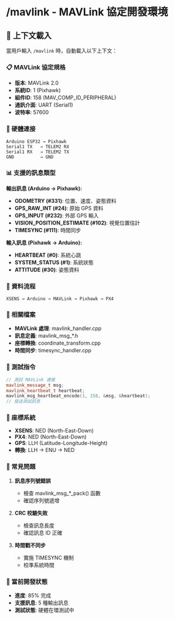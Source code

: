 # /mavlink - MAVLink 協定開發環境

## 🎯 上下文載入
當用戶輸入 `/mavlink` 時，自動載入以下上下文：

### 📋 MAVLink 協定規格
- **版本**: MAVLink 2.0
- **系統ID**: 1 (Pixhawk)
- **組件ID**: 158 (MAV_COMP_ID_PERIPHERAL)
- **通訊介面**: UART (Serial1)
- **波特率**: 57600

### 🔧 硬體連接
```
Arduino ESP32 → Pixhawk
Serial1 TX   → TELEM2 RX
Serial1 RX   → TELEM2 TX
GND          → GND
```

### 📊 支援的訊息類型
**輸出訊息 (Arduino → Pixhawk):**
- **ODOMETRY (#331)**: 位置、速度、姿態資料
- **GPS_RAW_INT (#24)**: 原始 GPS 資料
- **GPS_INPUT (#232)**: 外部 GPS 輸入
- **VISION_POSITION_ESTIMATE (#102)**: 視覺位置估計
- **TIMESYNC (#111)**: 時間同步

**輸入訊息 (Pixhawk → Arduino):**
- **HEARTBEAT (#0)**: 系統心跳
- **SYSTEM_STATUS (#1)**: 系統狀態
- **ATTITUDE (#30)**: 姿態資料

### 🔄 資料流程
```
XSENS → Arduino → MAVLink → Pixhawk → PX4
```

### 📁 相關檔案
- **MAVLink 處理**: mavlink_handler.cpp
- **訊息定義**: mavlink_msg_*.h
- **座標轉換**: coordinate_transform.cpp
- **時間同步**: timesync_handler.cpp

### 🧪 測試指令
```cpp
// 測試 MAVLink 連接
mavlink_message_t msg;
mavlink_heartbeat_t heartbeat;
mavlink_msg_heartbeat_encode(1, 158, &msg, &heartbeat);
// 發送測試訊息
```

### 🎯 座標系統
- **XSENS**: NED (North-East-Down)
- **PX4**: NED (North-East-Down)
- **GPS**: LLH (Latitude-Longitude-Height)
- **轉換**: LLH → ENU → NED

### 🐛 常見問題
1. **訊息序列號錯誤**
   - 檢查 mavlink_msg_*_pack() 函數
   - 確認序列號遞增

2. **CRC 校驗失敗**
   - 檢查訊息長度
   - 確認訊息 ID 正確

3. **時間戳不同步**
   - 實施 TIMESYNC 機制
   - 校準系統時間

### 🎯 當前開發狀態
- **進度**: 85% 完成
- **支援訊息**: 5 種輸出訊息
- **測試狀態**: 硬體在環測試中